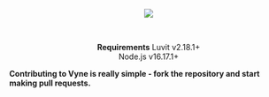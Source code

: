 <p align="center">
    <img src="https://i.ibb.co/py56mbd/text-1663966555825.png">
</p><br/>

<p align="center">
    <b>Requirements</b>
    Luvit v2.18.1+<br />
    Node.js v16.17.1+<br />   
</p>


<b>Contributing to Vyne is really simple - fork the repository and start making pull requests.</b>
